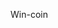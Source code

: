 <!DOCTYPE html>
<html lang="en">
<head>
    <meta charset="UTF-8">
    <script src="https://telegram.org/js/telegram-web-app.js"></script>
    <script src="../index.js"></script>
    <title>Title</title>
</head>
<body>

  <p>Win-coin</p>

</body>
</html>

